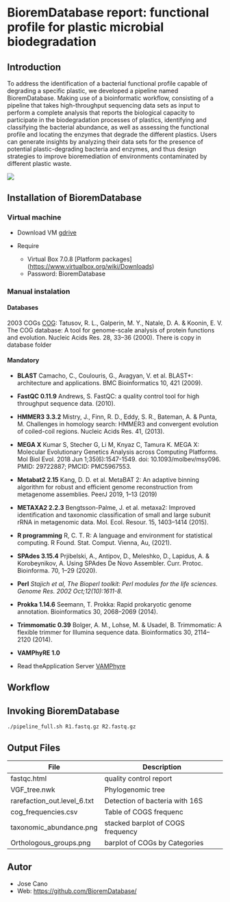 # BioremDatabase report: functional profile for plastic microbial biodegradation

## Introduction

To address the identification of a bacterial functional profile capable of degrading a specific plastic, we developed a pipeline named BioremDatabase.  Making use of a bioinformatic workflow, consisting of a pipeline that takes high-throughput sequencing data sets as input to perform a complete analysis that reports the biological capacity to participate in the biodegradation processes of plastics, identifying and classifying the bacterial abundance, as well as assessing the functional profile and locating the enzymes that degrade the different plastics. Users can generate insights by analyzing their data sets for the presence of potential plastic-degrading bacteria and enzymes, and thus design strategies to improve bioremediation of environments contaminated by different plastic waste.

![](https://github.com/BioremDatabase/BioremDatabase/blob/main/workflow_github.svg)

## Installation of BioremDatabase
### Virtual machine
* Download VM [gdrive](https://drive.google.com/file/d/1z9mKT0Hhn0fSt_tcEsnuSFEelc6FSERV/view?usp=drive_link)

* Require
  * Virtual Box 7.0.8 [Platform packages] (https://www.virtualbox.org/wiki/Downloads)
  * Password: BioremDatabase

### Manual instalation
#### Databases
2003 COGs [COG](https://www.ncbi.nlm.nih.gov/research/cog-project/):
Tatusov, R. L., Galperin, M. Y., Natale, D. A. & Koonin, E. V. The COG database: A tool for genome-scale analysis of protein functions and evolution. Nucleic Acids Res. 28, 33–36 (2000).
There is copy in database folder

#### Mandatory
* __BLAST__
Camacho, C., Coulouris, G., Avagyan, V. et al. BLAST+: architecture and applications. BMC Bioinformatics 10, 421 (2009). 

* __FastQC 0.11.9__
Andrews, S. FastQC: a quality control tool for high throughput sequence data. (2010).

* __HMMER3 3.3.2__
Mistry, J., Finn, R. D., Eddy, S. R., Bateman, A. & Punta, M. Challenges in homology search: HMMER3 and convergent evolution of coiled-coil regions. Nucleic Acids Res. 41, (2013).

* __MEGA X__
Kumar S, Stecher G, Li M, Knyaz C, Tamura K. MEGA X: Molecular Evolutionary Genetics Analysis across Computing Platforms. Mol Biol Evol. 2018 Jun 1;35(6):1547-1549. doi: 10.1093/molbev/msy096. PMID: 29722887; PMCID: PMC5967553.

* __Metabat2 2.15__
Kang, D. D. et al. MetaBAT 2: An adaptive binning algorithm for robust and efficient genome reconstruction from metagenome assemblies. PeerJ 2019, 1–13 (2019)

* __METAXA2 2.2.3__
Bengtsson-Palme, J. et al. metaxa2: Improved identification and taxonomic classification of small and large subunit rRNA in metagenomic data. Mol. Ecol. Resour. 15, 1403–1414 (2015).

* __R programming__
R, C. T. R: A language and environment for statistical computing. R Found. Stat. Comput. Vienna, Au, (2021).

* __SPAdes 3.15.4__
Prjibelski, A., Antipov, D., Meleshko, D., Lapidus, A. & Korobeynikov, A. Using SPAdes De Novo Assembler. Curr. Protoc. Bioinforma. 70, 1–29 (2020).

* __Perl__
_Stajich et al, The Bioperl toolkit: Perl modules for the life sciences. Genome Res. 2002 Oct;12(10):1611-8._

* __Prokka 1.14.6__
Seemann, T. Prokka: Rapid prokaryotic genome annotation. Bioinformatics 30, 2068–2069 (2014).

* __Trimmomatic 0.39__
Bolger, A. M., Lohse, M. & Usadel, B. Trimmomatic: A flexible trimmer for Illumina sequence data. Bioinformatics 30, 2114–2120 (2014).

* __VAMPhyRE 1.0__
* Read theApplication Server [VAMPhyre](https://biomedbiotec.encb.ipn.mx/VAMPhyRE/)

## Workflow

## Invoking BioremDatabase
```
./pipeline_full.sh R1.fastq.gz R2.fastq.gz
```

## Output Files
| File | Description |
| --------- | ----------- |
| fastqc.html | quality control report |
| VGF_tree.nwk | Phylogenomic tree |
| rarefaction_out.level_6.txt | Detection of bacteria with 16S  |
| cog_frequencies.csv | Table of COGS frequenc |
| taxonomic_abundance.png | stacked barplot of COGS frequency|
| Orthologous_groups.png | barplot of COGs by Categories|

## Autor
* Jose Cano
*  Web: https://github.com/BioremDatabase/
